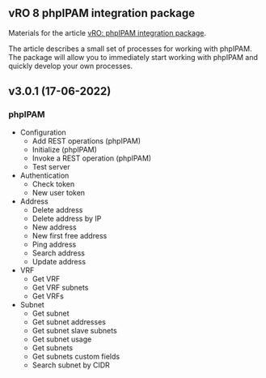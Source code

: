 ## vRO 8 phpIPAM integration package

Materials for the article [vRO: phpIPAM integration package](https://as.zabedu.ru/virtual/vmware/vrealize/vro-phpipam).

The article describes a small set of processes for working with phpIPAM. The package will allow you to immediately start working with phpIPAM and quickly develop your own processes.

## v3.0.1 (17-06-2022)
### phpIPAM
* Configuration
    * Add REST operations (phpIPAM)
    * Initialize (phpIPAM)
    * Invoke a REST operation (phpIPAM)
    * Test server
* Authentication
    * Check token
    * New user token
* Address
    * Delete address
    * Delete address by IP
    * New address
    * New first free address
    * Ping address
    * Search address
    * Update address
* VRF
    * Get VRF
    * Get VRF subnets
    * Get VRFs
* Subnet
    * Get subnet
    * Get subnet addresses
    * Get subnet slave subnets
    * Get subnet usage
    * Get subnets
    * Get subnets custom fields
    * Search subnet by CIDR
